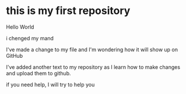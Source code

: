 # this is my first repository

Hello World

i chenged my mand

I've made a change to my file and I'm wondering how it will show up on GitHub

I've added another text to my repository as I learn how to make changes and upload them to github.

if you need help, I will try to help you 
